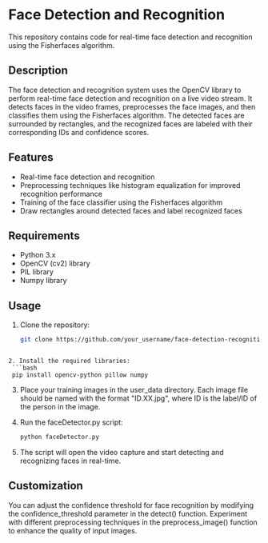 # Face Detection and Recognition

This repository contains code for real-time face detection and recognition using the Fisherfaces algorithm.

## Description

The face detection and recognition system uses the OpenCV library to perform real-time face detection and recognition on a live video stream. It detects faces in the video frames, preprocesses the face images, and then classifies them using the Fisherfaces algorithm. The detected faces are surrounded by rectangles, and the recognized faces are labeled with their corresponding IDs and confidence scores.

## Features

- Real-time face detection and recognition
- Preprocessing techniques like histogram equalization for improved recognition performance
- Training of the face classifier using the Fisherfaces algorithm
- Draw rectangles around detected faces and label recognized faces

## Requirements

- Python 3.x
- OpenCV (cv2) library
- PIL library
- Numpy library

## Usage

1. Clone the repository:
   ```bash
   git clone https://github.com/your_username/face-detection-recognition.git
  ```
  
2. Install the required libraries:
   ```bash
   pip install opencv-python pillow numpy
   ```
3. Place your training images in the user_data directory. Each image file should be named with the format "ID.XX.jpg", where ID is the label/ID of the person in the image.

4. Run the faceDetector.py script:
    ```bash
    python faceDetector.py
    ```
5. The script will open the video capture and start detecting and recognizing faces in real-time.

## Customization
You can adjust the confidence threshold for face recognition by modifying the confidence_threshold parameter in the detect() function.
Experiment with different preprocessing techniques in the preprocess_image() function to enhance the quality of input images.
